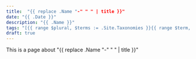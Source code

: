 ```yaml
---
title:  "{{ replace .Name "-" " " | title }}"
date: "{{ .Date }}"
description: "{{ .Name }}"
tags: "[{{ range $plural, $terms := .Site.Taxonomies }}{{ range $term, $val := $terms }}"{{ printf "%s" $term }}",{{ end }}{{ end }}]"
draft: true
---
```


This is a page about "{{ replace .Name "-" " " | title }}"
